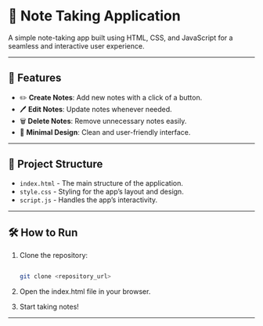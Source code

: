 # 📝 Note Taking Application  

A simple note-taking app built using HTML, CSS, and JavaScript for a seamless and interactive user experience.  

---

## 🌟 Features  

- ✏️ **Create Notes**: Add new notes with a click of a button.  
- 🖊️ **Edit Notes**: Update notes whenever needed.  
- 🗑️ **Delete Notes**: Remove unnecessary notes easily.  
- 🎨 **Minimal Design**: Clean and user-friendly interface.  

---

## 📂 Project Structure  

- `index.html` - The main structure of the application.  
- `style.css` - Styling for the app’s layout and design.  
- `script.js` - Handles the app’s interactivity.  

---

## 🛠️ How to Run  

1. Clone the repository:  

   ```bash

   git clone <repository_url>

   ```

2. Open the index.html file in your browser.

3. Start taking notes!

---
